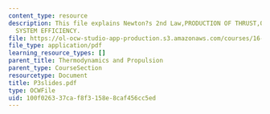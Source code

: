 ```yaml
---
content_type: resource
description: This file explains Newton?s 2nd Law,PRODUCTION OF THRUST,OVERALL PROPULSION
  SYSTEM EFFICIENCY.
file: https://ol-ocw-studio-app-production.s3.amazonaws.com/courses/16-01-unified-engineering-i-ii-iii-iv-fall-2005-spring-2006/100f026337caf8f3158e8caf456cc5ed_P3slides.pdf
file_type: application/pdf
learning_resource_types: []
parent_title: Thermodynamics and Propulsion
parent_type: CourseSection
resourcetype: Document
title: P3slides.pdf
type: OCWFile
uid: 100f0263-37ca-f8f3-158e-8caf456cc5ed
---
```

